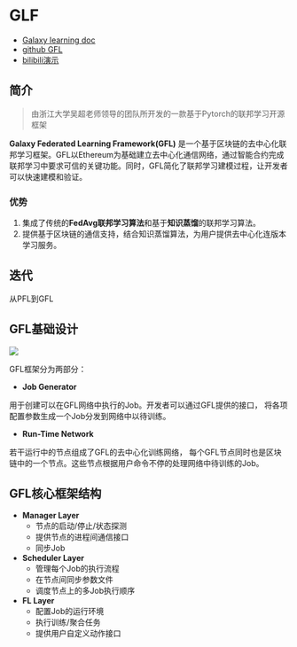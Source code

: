 # GLF

- [Galaxy learning doc](https://galaxylearning.github.io/)
- [github GFL](https://github.com/GalaxyLearning/GFL)
- [bilibili演示](https://www.bilibili.com/video/BV12E411H7Lk?spm_id_from=333.337.search-card.all.click)

## 简介

> 由浙江大学吴超老师领导的团队所开发的一款基于Pytorch的联邦学习开源框架

**Galaxy Federated Learning Framework(GFL)** 是一个基于区块链的去中心化联邦学习框架。GFL以Ethereum为基础建立去中心化通信网络，通过智能合约完成联邦学习中要求可信的关键功能。同时，GFL简化了联邦学习建模过程，让开发者可以快速建模和验证。

### 优势

1. 集成了传统的**FedAvg联邦学习算法**和基于**知识蒸馏**的联邦学习算法。
2. 提供基于区块链的通信支持，结合知识蒸馏算法，为用户提供去中心化连版本学习服务。

## 迭代

从PFL到GFL

## GFL基础设计

![](https://cdn.jsdelivr.net/gh/mouweng/FigureBed/img/202204241029711.png)

GFL框架分为两部分：

- **Job Generator**

用于创建可以在GFL网络中执行的Job。开发者可以通过GFL提供的接口， 将各项配置参数生成一个Job分发到网络中以待训练。

- **Run-Time Network**

若干运行中的节点组成了GFL的去中心化训练网络， 每个GFL节点同时也是区块链中的一个节点。这些节点根据用户命令不停的处理网络中待训练的Job。

## GFL核心框架结构

- **Manager Layer**
  - 节点的启动/停止/状态探测
  - 提供节点的进程间通信接口
  - 同步Job
- **Scheduler Layer**
  - 管理每个Job的执行流程
  - 在节点间同步参数文件
  - 调度节点上的多Job执行顺序
- **FL Layer**
  - 配置Job的运行环境
  - 执行训练/聚合任务
  - 提供用户自定义动作接口